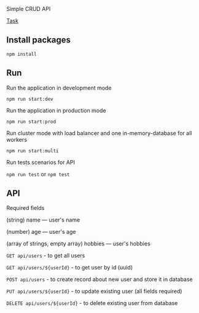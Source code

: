 Simple CRUD API

[Task](https://github.com/AlreadyBored/nodejs-assignments/blob/main/assignments/crud-api/assignment.md)

## Install packages

`npm install`

## Run

Run the application in development mode

`npm run start:dev`

Run the application in production mode

`npm run start:prod`

Run cluster mode with load balancer and one in-memory-database for all workers

`npm run start:multi`

Run tests scenarios for API

`npm run test`  or  `npm test`

## API

Required fields

(string)
name — user's name

(number)
age — user's age 

(array of strings, empty array)
hobbies — user's hobbies 


`GET api/users` - to get all users

`GET api/users/${userId}` - to get user by id (uuid)

`POST api/users` - to create record about new user and store it in database

`PUT api/users/${userId}` - to update existing user (all fields required)

`DELETE api/users/${userId}` - to delete existing user from database
